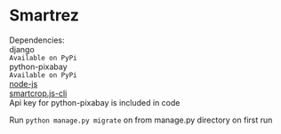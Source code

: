 # Smartrez  
Dependencies:  
 django  
  `Available on PyPi`  
 python-pixabay  
  `Available on PyPi`  
 [node-js](https://nodejs.org/en/)  
 [smartcrop.js-cli](https://github.com/jwagner/smartcrop-cli)  
Api key for python-pixabay is included in code  
	
Run `python manage.py migrate` on from manage.py directory on first run
